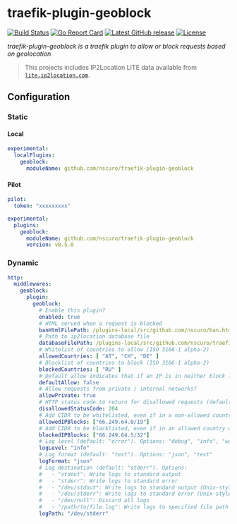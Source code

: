 # traefik-plugin-geoblock

[![Build Status](https://github.com/nscuro/traefik-plugin-geoblock/actions/workflows/ci.yml/badge.svg)](https://github.com/nscuro/traefik-plugin-geoblock/actions/workflows/ci.yml)
[![Go Report Card](https://goreportcard.com/badge/github.com/nscuro/traefik-plugin-geoblock)](https://goreportcard.com/report/github.com/nscuro/traefik-plugin-geoblock)
[![Latest GitHub release](https://img.shields.io/github/v/release/nscuro/traefik-plugin-geoblock?sort=semver)](https://github.com/nscuro/traefik-plugin-geoblock/releases/latest)
[![License](https://img.shields.io/badge/license-Apache%202.0-brightgreen.svg)](LICENSE)  

*traefik-plugin-geoblock is a traefik plugin to allow or block requests based on geolocation*

> This projects includes IP2Location LITE data available from [`lite.ip2location.com`](https://lite.ip2location.com/database/ip-country).

## Configuration

### Static

#### Local

```yaml
experimental:
  localPlugins:
    geoblock:
      moduleName: github.com/nscuro/traefik-plugin-geoblock
```

#### Pilot

```yaml
pilot:
  token: "xxxxxxxxx"

experimental:
  plugins:
    geoblock:
      moduleName: github.com/nscuro/traefik-plugin-geoblock
      version: v0.5.0
```

### Dynamic

```yaml
http:
  middlewares:
    geoblock:
      plugin:
        geoblock:
          # Enable this plugin?
          enabled: true
          # HTML served when a request is blocked
          banHtmlFilePath: /plugins-local/src/github.com/nscuro/ban.html
          # Path to ip2location database file
          databaseFilePath: /plugins-local/src/github.com/nscuro/traefik-plugin-geoblock/IP2LOCATION-LITE-DB1.IPV6.BIN
          # Whitelist of countries to allow (ISO 3166-1 alpha-2)
          allowedCountries: [ "AT", "CH", "DE" ]
          # Blocklist of countries to block (ISO 3166-1 alpha-2)
          blockedCountries: [ "RU" ]
          # Default allow indicates that if an IP is in neither block list nor allow lists, it should be allowed.
          defaultAllow: false
          # Allow requests from private / internal networks?
          allowPrivate: true
          # HTTP status code to return for disallowed requests (default: 403)
          disallowedStatusCode: 204
          # Add CIDR to be whitelisted, even if in a non-allowed country
          allowedIPBlocks: ["66.249.64.0/19"]
          # Add CIDR to be blacklisted, even if in an allowed country or IP block
          blockedIPBlocks: ["66.249.64.5/32"]
          # Log level (default: "error"). Options: "debug", "info", "warn", "error"
          logLevel: "info"
          # Log format (default: "text"). Options: "json", "text"
          logFormat: "json"
          # Log destination (default: "stderr"). Options:
          #   - "stdout": Write logs to standard output
          #   - "stderr": Write logs to standard error
          #   - "/dev/stdout": Write logs to standard output (Unix-style path)
          #   - "/dev/stderr": Write logs to standard error (Unix-style path)
          #   - "/dev/null": Discard all logs
          #   - "/path/to/file.log": Write logs to specified file path
          logPath: "/dev/stderr"
```

